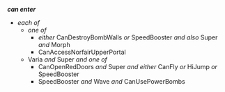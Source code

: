 ﻿***can enter***

- *each of*
  - *one of*
    - *either* CanDestroyBombWalls *or* SpeedBooster *and also* Super *and* Morph
    - CanAccessNorfairUpperPortal
  - Varia *and* Super *and one of*
    - CanOpenRedDoors *and* Super *and either* CanFly *or* HiJump *or* SpeedBooster
    - SpeedBooster *and* Wave *and* CanUsePowerBombs
